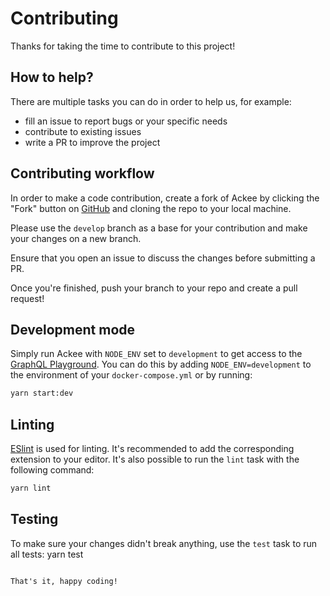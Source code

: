 # Contributing

Thanks for taking the time to contribute to this project!

## How to help?

There are multiple tasks you can do in order to help us, for example:

- fill an issue to report bugs or your specific needs
- contribute to existing issues
- write a PR to improve the project

## Contributing workflow

In order to make a code contribution, create a fork of Ackee by clicking the "Fork" button on [GitHub](https://github.com/electerious/Ackee) and cloning the repo to your local machine.

Please use the `develop` branch as a base for your contribution and make your changes on a new branch.

Ensure that you open an issue to discuss the changes before submitting a PR.

Once you're finished, push your branch to your repo and create a pull request!

## Development mode

Simply run Ackee with `NODE_ENV` set to `development` to get access to the [GraphQL Playground](https://docs.ackee.electerious.com/#/docs/API#playground). You can do this by adding `NODE_ENV=development` to the environment of your `docker-compose.yml` or by running:

```sh
yarn start:dev
```

## Linting

[ESlint](https://eslint.org/) is used for linting. It's recommended to add the corresponding extension to your editor. It's also possible to run the `lint` task with the following command:

```sh
yarn lint
```

## Testing

To make sure your changes didn't break anything, use the `test` task to run all tests:
yarn test
```

That's it, happy coding!
